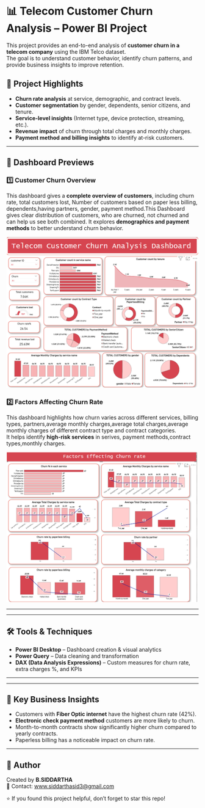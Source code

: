 # 📊 Telecom Customer Churn Analysis – Power BI Project

This project provides an end-to-end analysis of **customer churn in a telecom company** using the IBM Telco dataset.  
The goal is to understand customer behavior, identify churn patterns, and provide business insights to improve retention.



## 🚀 Project Highlights
- **Churn rate analysis** at service, demographic, and contract levels.
- **Customer segmentation** by gender, dependents, senior citizens, and tenure.
- **Service-level insights** (Internet type, device protection, streaming, etc.).
- **Revenue impact** of churn through total charges and monthly charges.
- **Payment method and billing insights** to identify at-risk customers.

---

## 📸 Dashboard Previews


### 1️⃣ Customer Churn Overview
This dashboard gives a **complete overview of customers**, including churn rate, total customers lost, Number 
of customers based on paper less billing, dependents,having partners, gender,
payment method.This Dashboard gives clear distribution of customers, who are churned,
not churned and can help us see both combined.
It  explores **demographics and payment methods** to better understand churn behavior.  

![Customer Churn Overview](images/churn_overview.png)


### 2️⃣  Factors Affecting Churn Rate
This dashboard highlights how churn varies across different services, billing types, partners,average
monthly charges,average total charges,average monthly charges of different contract type and contract categories.  
It helps identify **high-risk services** in serives, payment methods,contract types,monthly charges.  

![Factors Affecting Churn Rate](images/factors_churn.png)

---

---

## 🛠 Tools & Techniques
- **Power BI Desktop** – Dashboard creation & visual analytics  
- **Power Query** – Data cleaning and transformation  
- **DAX (Data Analysis Expressions)** – Custom measures for churn rate, extra charges %, and KPIs  

---


---

## 📢 Key Business Insights
- Customers with **Fiber Optic internet** have the highest churn rate (42%).  
- **Electronic check payment method** customers are more likely to churn.  
- Month-to-month contracts show significantly higher churn compared to yearly contracts.  
- Paperless billing has a noticeable impact on churn rate.  
    

---

## 👤 Author
Created by **B.SIDDARTHA**  
📧 Contact: www.siddarthasid3@gmail.com  

⭐ If you found this project helpful, don’t forget to star this repo!

